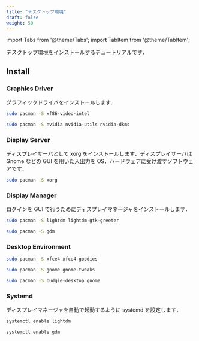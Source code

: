 ```yaml
---
title: "デスクトップ環境"
draft: false
weight: 50
---
```


import Tabs from '@theme/Tabs';
import TabItem from '@theme/TabItem';

デスクトップ環境をインストールするチュートリアルです．

## Install

### **Graphics Driver**

グラフィックドライバをインストールします．

<Tabs groupId="gpu-vendor" queryString>
  <TabItem value="intel" label="Intel">

  ```sh
sudo pacman -S xf86-video-intel
  ```

  </TabItem>
  <TabItem value="amd" label="AMD">

  ```sh
sudo pacman -S nvidia nvidia-utils nvidia-dkms
  ```

  </TabItem>
</Tabs>

### **Display Server**

ディスプレイサーバとして xorg をインストールします．ディスプレイサーバは Gnome などの GUI を用いた入出力を OS，ハードウェアに受け渡すソフトウェアです．

```sh
sudo pacman -S xorg
```

### **Display Manager**

ログインを GUI で行うためにディスプレイマネージャをインストールします．

<Tabs groupId="gui" queryString>
  <TabItem value="lightdm" label="lightdm">

  ```sh
sudo pacman -S lightdm lightdm-gtk-greeter
  ```

  </TabItem>
  <TabItem value="gdm" label="gdm">

  ```sh
sudo pacman -S gdm
  ```

  </TabItem>
</Tabs>

### **Desktop Environment**

<Tabs groupId="gui" queryString>
  <TabItem value="xfce" label="xfce">

  ```sh
sudo pacman -S xfce4 xfce4-goodies
  ```

  </TabItem>
  <TabItem value="gnome" label="gnome">

  ```sh
sudo pacman -S gnome gnome-tweaks
  ```

  </TabItem>
  <TabItem value="budgie" label="budgie">

  ```sh
sudo pacman -S budgie-desktop gnome
  ```

  </TabItem>
</Tabs>

### **Systemd**

ディスプレイマネージャを自動で起動するように systemd を設定します．

<Tabs groupId="gui" queryString>
  <TabItem value="lightdm" label="lightdm">

  ```sh
systemctl enable lightdm
  ```

  </TabItem>
  <TabItem value="gdm" label="gdm">

  ```sh
systemctl enable gdm
  ```

  </TabItem>
</Tabs>
